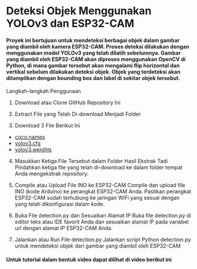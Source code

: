 # Deteksi Objek Menggunakan YOLOv3 dan ESP32-CAM

#### Proyek ini bertujuan untuk mendeteksi berbagai objek dalam gambar yang diambil oleh kamera ESP32-CAM. Proses deteksi dilakukan dengan menggunakan model YOLOv3 yang telah dilatih sebelumnya. Gambar yang diambil oleh ESP32-CAM akan diproses menggunakan OpenCV di Python, di mana gambar tersebut akan mengalami flip horizontal dan vertikal sebelum dilakukan deteksi objek. Objek yang terdeteksi akan ditampilkan dengan bounding box dan label di sekitar objek tersebut.

Langkah-langkah Penggunaan

1. Download atau Clone GitHub Repository Ini

2. Extract File yang Telah Di-download Menjadi Folder

3. Download 3 File Berikut Ini

- [coco.names](https://github.com/pjreddie/darknet/blob/master/data/coco.names)
- [yolov3.cfg](https://github.com/pjreddie/darknet/blob/master/cfg/yolov3.cfg)
- [yolov3.weights](https://pjreddie.com/media/files/yolov3.weights)

4. Masukkan Ketiga File Tersebut dalam Folder Hasil Ekstrak Tadi
   Pindahkan ketiga file yang telah di-download ke dalam folder tempat Anda mengekstrak repository.

5. Compile atau Upload File INO ke ESP32-CAM
   Compile dan upload file INO (kode Arduino) ke perangkat ESP32-CAM Anda. Pastikan perangkat ESP32-CAM sudah terhubung ke jaringan WiFi yang sesuai dengan yang telah dikonfigurasi dalam kode.

6. Buka File detection.py dan Sesuaikan Alamat IP
   Buka file detection.py di editor teks atau IDE favorit Anda dan sesuaikan alamat IP pada variabel url dengan alamat IP ESP32-CAM Anda.

7. Jalankan atau Run File detection.py
   Jalankan script Python detection.py untuk mendeteksi objek dari gambar yang diambil oleh ESP32-CAM

#### Untuk tutorial dalam bentuk video dapat dilihat di video berikut ini

